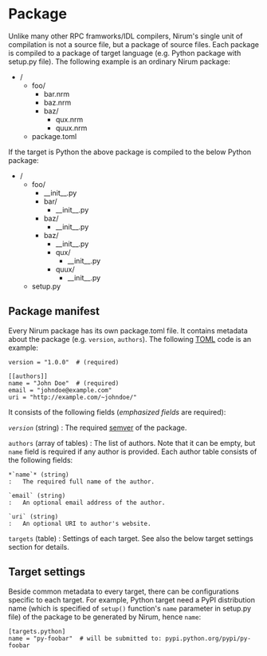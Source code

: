 Package
=======

Unlike many other RPC framworks/IDL compilers, Nirum's single unit of
compilation is not a source file, but a package of source files.
Each package is compiled to a package of target language (e.g. Python package
with setup.py file).  The following example is an ordinary Nirum package:

 -  /
     -  foo/
         -  bar.nrm
         -  baz.nrm
         -  baz/
             -  qux.nrm
             -  quux.nrm
     -  package.toml

If the target is Python the above package is compiled to the below Python
package:

 -  /
     -  foo/
         -  \_\_init\_\_.py
         -  bar/
             -  \_\_init\_\_.py
         -  baz/
             -  \_\_init\_\_.py
         -  baz/
             -  \_\_init\_\_.py
             -  qux/
                 -  \_\_init\_\_.py
             -  quux/
                 -  \_\_init\_\_.py
     -  setup.py


Package manifest
----------------

Every Nirum package has its own package.toml file.  It contains metadata
about the package (e.g. `version`, `authors`).  The following [TOML][] code
is an example:

    version = "1.0.0"  # (required)

    [[authors]]
    name = "John Doe"  # (required)
    email = "johndoe@example.com"
    uri = "http://example.com/~johndoe/"

It consists of the following fields (*emphasized fields* are required):

*`version`* (string)
:   The required [semver][] of the package.

`authors` (array of tables)
:   The list of authors.  Note that it can be empty, but `name` field is
    required if any author is provided.  Each author table consists of
    the following fields:

    *`name`* (string)
    :   The required full name of the author.

    `email` (string)
    :   An optional email address of the author.

    `uri` (string)
    :   An optional URI to author's website.

`targets` (table)
:   Settings of each target.  See also the below target settings section
    for details.

[semver]: http://semver.org/
[toml]: https://github.com/toml-lang/toml


Target settings
---------------

Beside common metadata to every target, there can be configurations specific
to each target.  For example, Python target need a PyPI distribution name
(which is specified of `setup()` function's `name` parameter in setup.py file)
of the package to be generated by Nirum, hence `name`:

    [targets.python]
    name = "py-foobar"  # will be submitted to: pypi.python.org/pypi/py-foobar
